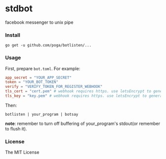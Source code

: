# stdbot

facebook messenger to unix pipe

### Install

```
go get -u github.com/poga/botlisten/...
```

### Usage

First, prepare `bot.toml`. For example:

```toml
app_secret = "YOUR_APP_SECRET"
token = "YOUR_BOT_TOKEN"
verify = "VERIFY_TOKEN_FOR_REGISTER_WEBHOOK"
tls_cert = "cert.pem" # webhook requires https. use letsEncrypt to generate your own cert
tls_key = "key.pem" # webhook requires https. use letsEncrypt to generate your own cert
```

Then:

```
botlisten | your_program | botsay
```

**note**: remember to turn off buffering of your_program's stdout(or remember to flush it).

### License

The MIT License
